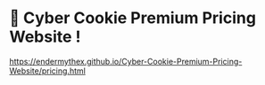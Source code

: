 # 🍪 Cyber Cookie Premium Pricing Website !
https://endermythex.github.io/Cyber-Cookie-Premium-Pricing-Website/pricing.html
